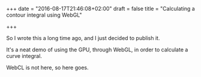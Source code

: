 +++
date = "2016-08-17T21:46:08+02:00"
draft = false
title = "Calculating a contour integral using WebGL"

+++

So I wrote this a long time ago, and I just decided to publish it.

It's a neat demo of using the GPU, through WebGL, in order to calculate a curve integral.

WebCL is not here, so here goes.

